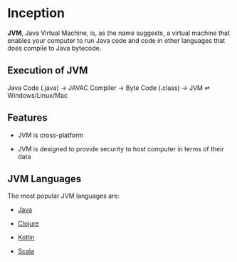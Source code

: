 # Inception

**JVM**, Java Virtual Machine, is, as the name suggests, a virtual machine that enables your computer to run Java code and code in other languages that does compile to Java bytecode.

## Execution of JVM

Java Code (.java) → JAVAC Compiler → Byte Code (.class) → JVM ⇌ Windows/Linux/Mac

## Features

* JVM is cross-platform

* JVM is designed to provide security to host computer in terms of their data

## JVM Languages

The most popular JVM languages are:

* [Java](./java/intro.md)

* [Clojure](./clojure/intro.md)

* [Kotlin](./kotlin/intro.md)

* [Scala](./scala/intro.md)
